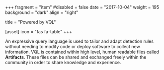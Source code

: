 +++
fragment = "item"
#disabled = false
date = "2017-10-04"
weight = 195
background = "dark"
align = "right"

title = "Powered by VQL"

[asset]
  icon = "fas fa-table"
+++

An expressive query language is used to tailor and adapt detection
rules without needing to modify code or deploy software to collect new
information. VQL is contained within high level, human readable files
called **Artifacts**. These files can be shared and exchanged freely
within the community in order to share knowledge and experience.
